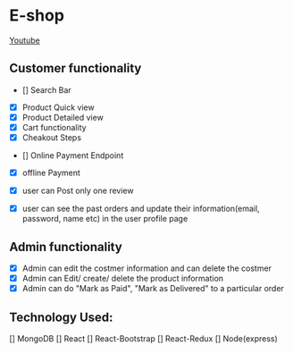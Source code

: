 # E-shop

[Youtube](https://www.youtube.com/watch?v=ad-diUBjkHo)

## Customer functionality

- [] Search Bar
- [x] Product Quick view
- [x] Product Detailed view
- [x] Cart functionality
- [x] Cheakout Steps
- [] Online Payment Endpoint
- [x] offline Payment
- [x] user can Post only one review
- [x] user can see the past orders and update their information(email, password, name etc) in the user profile page


## Admin functionality

- [x] Admin can edit the costmer information and can delete the costmer
- [x] Admin can Edit/ create/ delete the product information
- [x] Admin can do "Mark as Paid", "Mark as Delivered" to a particular order

## Technology Used:

[] MongoDB
[] React
[] React-Bootstrap
[] React-Redux
[] Node(express)
